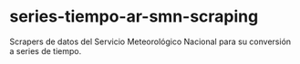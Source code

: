 # series-tiempo-ar-smn-scraping
Scrapers de datos del Servicio Meteorológico Nacional para su conversión a series de tiempo.
